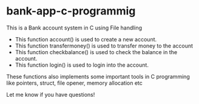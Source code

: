 # bank-app-c-programmig
 This is a Bank account system in C using File handling
 
- This function account() is used to create a new account.
- This function transfermoney() is used to transfer money to the account
- This function checkbalance() is used to check the balance in the account.
- This function login() is used to login into the account.

These functions also implements some important tools in C programming like pointers, struct, file opener, memory allocation etc

Let me know if you have questions!
